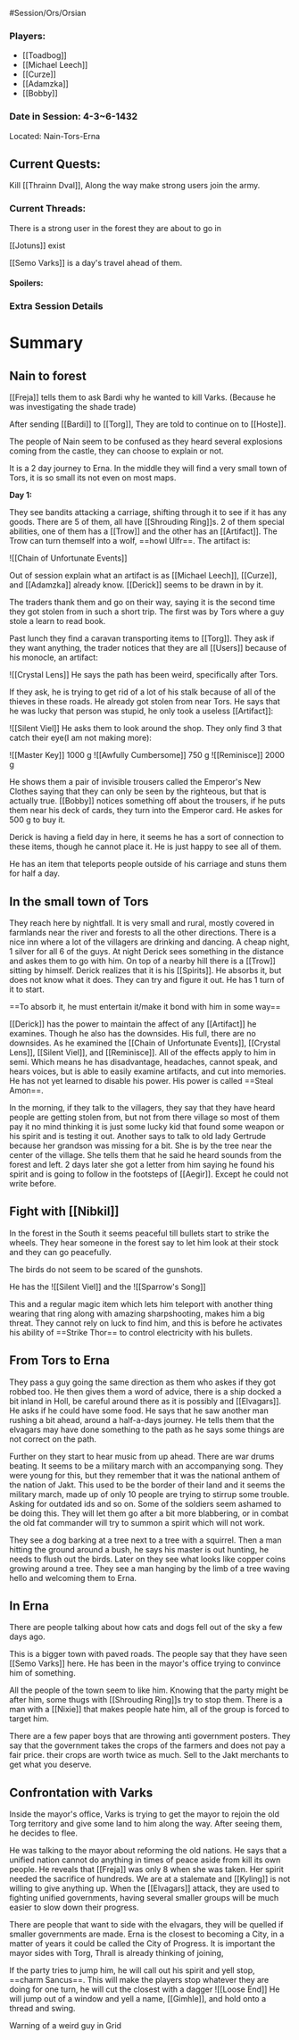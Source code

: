 #Session/Ors/Orsian 

### Players:
- [[Toadbog]]
- [[Michael Leech]]
- [[Curze]]
- [[Adamzka]]
- [[Bobby]]
### Date in Session: 4-3~6-1432
Located: Nain-Tors-Erna
## Current Quests: 

Kill [[Thrainn Dval]], Along the way make strong users join the army.

### Current Threads:

There is a strong user in the forest they are about to go in

[[Jotuns]] exist 

[[Semo Varks]] is a day's travel ahead of them. 

#### Spoilers:

### Extra Session Details


# Summary


## Nain to forest 

[[Freja]] tells them to ask Bardi why he wanted to kill Varks. (Because he was investigating the shade trade)

After sending [[Bardi]] to [[Torg]], They are told to continue on to [[Hoste]]. 

The people of Nain seem to be confused as they heard several explosions coming from the castle, they can choose to explain or not. 

It is a 2 day journey to Erna. In the middle they will find a very small town of Tors, it is so small its not even on most maps.

**Day 1:**

They see bandits attacking a carriage, shifting through it to see if it has any goods. There are 5 of them, all have [[Shrouding Ring]]s. 2 of them special abilities, one of them has a [[Trow]] and the other has an [[Artifact]]. The Trow can turn themself into a wolf, ==howl Ulfr==. The artifact is:

![[Chain of Unfortunate Events]]

Out of session explain what an artifact is as [[Michael Leech]], [[Curze]], and [[Adamzka]] already know. [[Derick]] seems to be drawn in by it. 

The traders thank them and go on their way, saying it is the second time they got stolen from in such a short trip. The first was by Tors where a guy stole a learn to read book. 


Past lunch they find a caravan transporting items to [[Torg]]. They ask if they want anything, the trader notices that they are all [[Users]] because of his monocle, an artifact: 

![[Crystal Lens]]
 He says the path has been weird, specifically after Tors. 

If they ask, he is trying to get rid of a lot of his stalk because of all of the thieves in these roads. He already got stolen from near Tors. He says that he was lucky that person was stupid, he only took a useless [[Artifact]]:

![[Silent Viel]]
He asks them to look around the shop. They only find 3 that catch their eye(I am not making more):

![[Master Key]]
1000 g
![[Awfully Cumbersome]]
750 g
![[Reminisce]]
2000 g

He shows them a pair of invisible trousers called the Emperor's New Clothes saying that they can only be seen by the righteous, but that is actually true. [[Bobby]] notices something off about the trousers, if he puts them near his deck of cards, they turn into the Emperor card. He askes for 500 g to buy it. 

Derick is having a field day in here, it seems he has a sort of connection to these items, though he cannot place it. He is just happy to see all of them. 

He has an item that teleports people outside of his carriage and stuns them for half a day. 

## In the small town of Tors 

They reach here by nightfall. It is very small and rural, mostly covered in farmlands near the river and forests to all the other directions. There is a nice inn where a lot of the villagers are drinking and dancing. A cheap night, 1 silver for all 6 of the guys. At night Derick sees something in the distance and askes them to go with him. On top of a nearby hill there is a [[Trow]] sitting by himself. Derick realizes that it is his [[Spirits]]. He absorbs it, but does not know what it does. They can try and figure it out. He has 1 turn of it to start. 

==To absorb it, he must entertain it/make it bond with him in some way==

[[Derick]] has the power to maintain the affect of any [[Artifact]] he examines. Though he also has the downsides. His full, there are no downsides. As he examined the [[Chain of Unfortunate Events]], [[Crystal Lens]], [[Silent Viel]], and [[Reminisce]]. All of the effects apply to him in semi. Which means he has disadvantage, headaches, cannot speak, and hears voices, but is able to easily examine artifacts, and cut into memories. He has not yet learned to disable his power. His power is called ==Steal Amon==. 

In the morning, if they talk to the villagers, they say that they have heard people are getting stolen from, but not from there village so most of them pay it no mind thinking it is just some lucky kid that found some weapon or his spirit and is testing it out. Another says to talk to old lady Gertrude because her grandson was missing for a bit. She is by the tree near the center of the village. She tells them that he said he heard sounds from the forest and left. 2 days later she got a letter from him saying he found his spirit and is going to follow in the footsteps of [[Aegir]]. Except he could not write before. 


## Fight with [[Nibkil]] 

In the forest in the South it seems peaceful till bullets start to strike the wheels. They hear someone in the forest say to let him look at their stock and they can go peacefully. 

The birds do not seem to be scared of the gunshots. 

He has the ![[Silent Viel]]
and the ![[Sparrow's Song]]

This and a regular magic item which lets him teleport with another thing wearing that ring along with amazing sharpshooting, makes him a big threat. They cannot rely on luck to find him, and this is before he activates his ability of ==Strike Thor== to control electricity with his bullets. 

## From Tors to Erna 

They pass a guy going the same direction as them who askes if they got robbed too. He then gives them a word of advice, there is a ship docked a bit inland in Holl, be careful around there as it is possibly and [[Elvagars]]. He asks if he could have some food. He says that he saw another man rushing a bit ahead, around a half-a-days journey. He tells them that the elvagars may have done something to the path as he says some things are not correct on the path. 

Further on they start to hear music from up ahead. There are war drums beating. It seems to be a military march with an accompanying song. They were young for this, but they remember that it was the national anthem of the nation of Jakt. This used to be the border of their land and it seems the military march, made up of only 10 people are trying to stirrup some trouble. Asking for outdated ids and so on. Some of the soldiers seem ashamed to be doing this. They will let them go after a bit more blabbering, or in combat the old fat commander will try to summon a spirit which will not work. 

They see a dog barking at a tree next to a tree with a squirrel. Then a man hitting the ground around a bush, he says his master is out hunting, he needs to flush out the birds. Later on they see what looks like copper coins growing around a tree. They see a man hanging by the limb of a tree waving hello and welcoming them to Erna. 


## In Erna 

There are people talking about how cats and dogs fell out of the sky a few days ago. 

This is a bigger town with paved roads. The people say that they have seen [[Semo Varks]] here. He has been in the mayor's office trying to convince him of something. 

All the people of the town seem to like him. Knowing that the party might be after him, some thugs with [[Shrouding Ring]]s try to stop them. There is a man with a [[Nixie]] that makes people hate him, all of the group is forced to target him. 

There are a few paper boys that are throwing anti government posters. They say that the government takes the crops of the farmers and does not pay a fair price. their crops are worth twice as much. Sell to the Jakt merchants to get what you deserve. 

## Confrontation with Varks 

Inside the mayor's office, Varks is trying to get the mayor to rejoin the old Torg territory and give some land to him along the way. After seeing them, he decides to flee. 

He was talking to the mayor about reforming the old nations. He says that a unified nation cannot do anything in times of peace aside from kill its own people. He reveals that [[Freja]] was only 8 when she was taken. Her spirit needed the sacrifice of hundreds. We are at a stalemate and [[Kyling]] is not willing to give anything up. When the [[Elvagars]] attack, they are used to fighting unified governments, having several smaller groups will be much easier to slow down their progress. 

There are people that want to side with the elvagars, they will be quelled if smaller governments are made. Erna is the closest to becoming a City, in a matter of years it could be called the City of Progress. It is important the mayor sides with Torg, Thrall is already thinking of joining, 

If the party tries to jump him, he will call out his spirit and yell stop, ==charm Sancus==. This will make the players stop whatever they are doing for one turn, he will cut the closest with a dagger ![[Loose End]]
He will jump out of a window and yell a name, [[Gimhle]], and hold onto a thread and swing. 



Warning of a weird guy in Grid 
